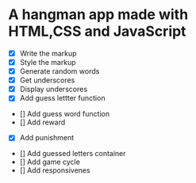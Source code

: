 # A hangman app made with HTML,CSS and JavaScript


* [x] Write the markup
* [x] Style the markup
* [x] Generate random words
* [x] Get underscores
* [x] Display underscores
* [x] Add guess lettter function
* [] Add guess word function
* [] Add reward
* [x] Add punishment
* [] Add guessed letters container
* [] Add game cycle 
* [] Add responsivenes